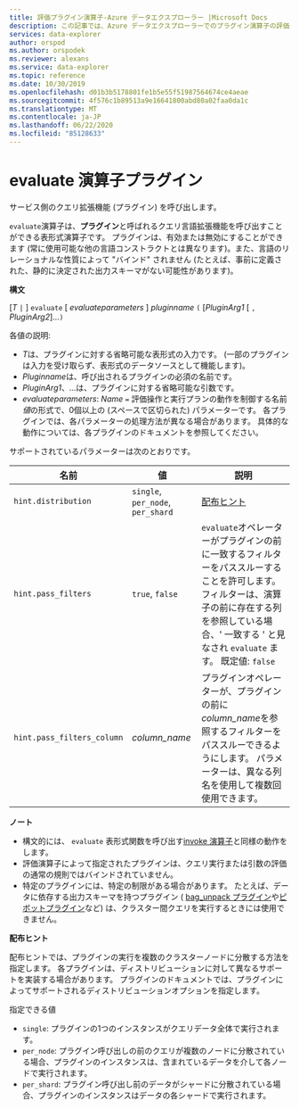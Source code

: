 ```yaml
---
title: 評価プラグイン演算子-Azure データエクスプローラー |Microsoft Docs
description: この記事では、Azure データエクスプローラーでのプラグイン演算子の評価について説明します。
services: data-explorer
author: orspod
ms.author: orspodek
ms.reviewer: alexans
ms.service: data-explorer
ms.topic: reference
ms.date: 10/30/2019
ms.openlocfilehash: d01b3b5178801fe1b5e55f51987564674ce4aeae
ms.sourcegitcommit: 4f576c1b89513a9e16641800abd80a02faa0da1c
ms.translationtype: MT
ms.contentlocale: ja-JP
ms.lasthandoff: 06/22/2020
ms.locfileid: "85128633"
---
```

# <a name="evaluate-operator-plugins"></a>evaluate 演算子プラグイン

サービス側のクエリ拡張機能 (プラグイン) を呼び出します。

`evaluate`演算子は、**プラグイン**と呼ばれるクエリ言語拡張機能を呼び出すことができる表形式演算子です。 プラグインは、有効または無効にすることができます (常に使用可能な他の言語コンストラクトとは異なります)。また、言語のリレーショナルな性質によって "バインド" されません (たとえば、事前に定義された、静的に決定された出力スキーマがない可能性があります)。

**構文** 

[*T* `|` ] `evaluate` [ *evaluateparameters* ] *pluginname* `(` [*PluginArg1* [ `,` *PluginArg2*]...`)`

各値の説明:

* *T*は、プラグインに対する省略可能な表形式の入力です。 (一部のプラグインは入力を受け取らず、表形式のデータソースとして機能します)。
* *Pluginname*は、呼び出されるプラグインの必須の名前です。
* *PluginArg1*、...は、プラグインに対する省略可能な引数です。
* *evaluateparameters*: *Name* `=` 評価操作と実行プランの動作を制御する名前*値*の形式で、0個以上の (スペースで区切られた) パラメーターです。 各プラグインでは、各パラメーターの処理方法が異なる場合があります。 具体的な動作については、各プラグインのドキュメントを参照してください。  

サポートされているパラメーターは次のとおりです。 

  |名前                |値                           |説明                                |
  |--------------------|---------------------------------|-------------------------------------------|
  |`hint.distribution` |`single`, `per_node`, `per_shard`| [配布ヒント](#distributionhints) |
  |`hint.pass_filters` |`true`, `false`| `evaluate`オペレーターがプラグインの前に一致するフィルターをパススルーすることを許可します。 フィルターは、演算子の前に存在する列を参照している場合、' 一致する ' と見なされ `evaluate` ます。 既定値: `false` |
  |`hint.pass_filters_column` |*column_name*| プラグインオペレーターが、プラグインの前に*column_name*を参照するフィルターをパススルーできるようにします。 パラメーターは、異なる列名を使用して複数回使用できます。 |

**ノート**

* 構文的には、 `evaluate` 表形式関数を呼び出す[invoke 演算子](./invokeoperator.md)と同様の動作をします。
* 評価演算子によって指定されたプラグインは、クエリ実行または引数の評価の通常の規則ではバインドされていません。
* 特定のプラグインには、特定の制限がある場合があります。 たとえば、データに依存する出力スキーマを持つプラグイン ( [bag_unpack プラグイン](./bag-unpackplugin.md)や[ピボットプラグイン](./pivotplugin.md)など) は、クラスター間クエリを実行するときには使用できません。

<a id="distributionhints"/>**配布ヒント**</a>

配布ヒントでは、プラグインの実行を複数のクラスターノードに分散する方法を指定します。 各プラグインは、ディストリビューションに対して異なるサポートを実装する場合があります。 プラグインのドキュメントでは、プラグインによってサポートされるディストリビューションオプションを指定します。

指定できる値

* `single`: プラグインの1つのインスタンスがクエリデータ全体で実行されます。
* `per_node`: プラグイン呼び出しの前のクエリが複数のノードに分散されている場合、プラグインのインスタンスは、含まれているデータを介して各ノードで実行されます。
* `per_shard`: プラグイン呼び出し前のデータがシャードに分散されている場合、プラグインのインスタンスはデータの各シャードで実行されます。
